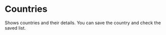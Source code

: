 # Countries
Shows countries and  their details.
 You can save the country and check the saved list.
